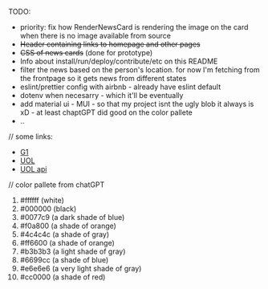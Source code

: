 TODO:

- priority: fix how RenderNewsCard is rendering the image on the card when there is no image available from source
- ~~Header containing links to homepage and other pages~~
- ~~CSS of news cards~~ (done for prototype)
- Info about install/run/deploy/contribute/etc on this README
- filter the news based on the person's location. for now I'm fetching from the frontpage so it gets news from different states
- eslint/prettier config with airbnb - already have eslint default
- dotenv when necesarry - which it'll be eventually
- add material ui - MUI - so that my project isnt the ugly blob it always is xD - at least chaptGPT did good on the color pallete
- ..

// some links:

- [G1](g1.globo.com)
- [UOL](https://noticias.uol.com.br/)
- [UOL api](https://api.uol.com.br/#UsandoOAuth2.0paraacessarasAPIsdoUOL-5-ComochamarumaAPIUOL)

// color pallete from chatGPT

1. #ffffff (white)
2. #000000 (black)
3. #0077c9 (a dark shade of blue)
4. #f0a800 (a shade of orange)
5. #4c4c4c (a shade of gray)
6. #ff6600 (a shade of orange)
7. #b3b3b3 (a light shade of gray)
8. #6699cc (a shade of blue)
9. #e6e6e6 (a very light shade of gray)
10. #cc0000 (a shade of red)
